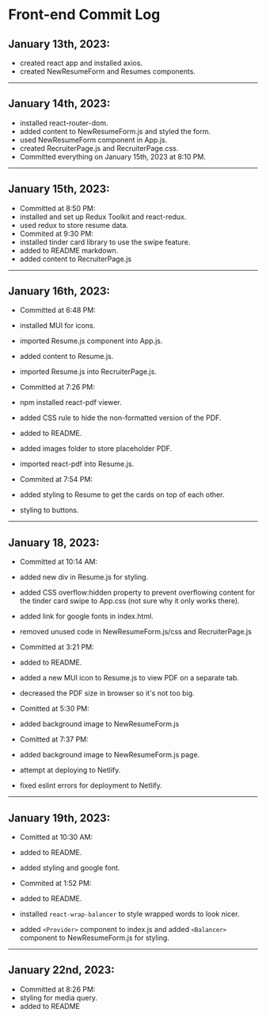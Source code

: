 # Front-end Commit Log

## January 13th, 2023:
- created react app and installed axios.
- created NewResumeForm and Resumes components.
----
## January 14th, 2023:
- installed react-router-dom.
- added content to NewResumeForm.js and styled the form.
- used NewResumeForm component in App.js.
- created RecruiterPage.js and RecruiterPage.css.
- Committed everything on January 15th, 2023 at 8:10 PM.
-----
## January 15th, 2023:
- Committed at 8:50 PM:
- installed and set up Redux Toolkit and react-redux.
- used redux to store resume data.
- Commited at 9:30 PM:
- installed tinder card library to use the swipe feature.
- added to README markdown.
- added content to RecruiterPage.js
-----
## January 16th, 2023:
- Committed at 6:48 PM:
- installed MUI for icons.
- imported Resume.js component into App.js.
- added content to Resume.js.
- imported Resume.js into RecruiterPage.js.

- Committed at 7:26 PM:
- npm installed react-pdf viewer.
- added CSS rule to hide the non-formatted version of the PDF.
- added to README.
- added images folder to store placeholder PDF.
- imported react-pdf into Resume.js.

- Commited at 7:54 PM:
- added styling to Resume to get the cards on top of each other.
- styling to buttons.
----
## January 18, 2023:
- Committed at 10:14 AM:
- added new div in Resume.js for styling.
- added CSS overflow:hidden property to prevent overflowing content for the tinder card swipe to App.css (not sure why it only works there).
- added link for google fonts in index.html.
- removed unused code in NewResumeForm.js/css and RecruiterPage.js

- Committed at 3:21 PM:
- added to README.
- added a new MUI icon to Resume.js to view PDF on a separate tab.
- decreased the PDF size in browser so it's not too big.

- Comitted at 5:30 PM:
- added background image to NewResumeForm.js

- Comitted at 7:37 PM:
- added background image to NewResumeForm.js page.
- attempt at deploying to Netlify.
- fixed eslint errors for deployment to Netlify.
----
## January 19th, 2023:
- Comitted at 10:30 AM:
- added to README.
- added styling and google font.

- Commited at 1:52 PM:
- added to README.
- installed `react-wrap-balancer` to style wrapped words to look nicer.
- added `<Provider>` component to index.js and added `<Balancer>` component to NewResumeForm.js for styling.
----
## January 22nd, 2023:
- Committed at 8:26 PM:
- styling for media query.
- added to README